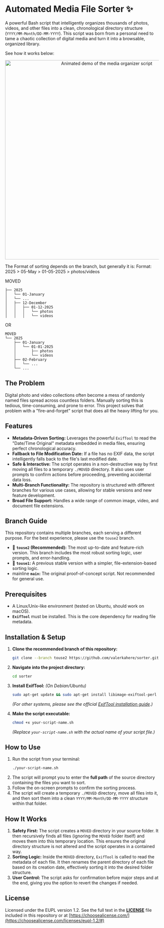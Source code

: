 # Automated Media File Sorter ✨

A powerful Bash script that intelligently organizes thousands of photos, videos, and other files into a clean, chronological directory structure (`YYYY/MM-Month/DD-MM-YYYY`). This script was born from a personal need to tame a chaotic collection of digital media and turn it into a browsable, organized library.

See how it works below:
<p align="center">
  <img src="https://www.valerkahere.com/assets/sorter__demo.gif" alt="Animated demo of the media organizer script" width="650">
</p>

The Format of sorting depends on the branch, but generally it is:
Format:
2025 > 05-May > 01-05-2025 > photos/videos

MOVED
```text
├── 2025
│   └── 01-January
│   └── ...
│   ├── 12-December
│   │   ├── 01-12-2025
│   │   │   └── photos
│   │   │   └── videos
```

OR
```text
MOVED
└── 2025
    ├── 01-January
    │   └── 01-01-2025
    │       ├── photos
    │       └── videos
    ├── 02-February
    │   └── ...
    └── ...
```



## The Problem

Digital photo and video collections often become a mess of randomly named files spread across countless folders. Manually sorting this is tedious, time-consuming, and prone to error. This project solves that problem with a "fire-and-forget" script that does all the heavy lifting for you.

## Features

-   **Metadata-Driven Sorting:** Leverages the powerful `ExifTool` to read the "Date/Time Original" metadata embedded in media files, ensuring perfect chronological accuracy.
-   **Fallback to File Modification Date:** If a file has no EXIF data, the script intelligently falls back to the file's last modified date.
-   **Safe & Interactive:** The script operates in a non-destructive way by first moving all files to a temporary `./MOVED` directory. It also uses user prompts to confirm actions before proceeding, preventing accidental data loss.
-   **Multi-Branch Functionality:** The repository is structured with different branches for various use cases, allowing for stable versions and new feature development.
-   **Broad File Support:** Handles a wide range of common image, video, and document file extensions.

## Branch Guide

This repository contains multiple branches, each serving a different purpose. For the best experience, please use the `touse2` branch.

-   🌳 **`touse2` (Recommended):** The most up-to-date and feature-rich version. This branch includes the most robust sorting logic, user prompts, and error-handling.
-   🌿 **`touse1`:** A previous stable version with a simpler, file-extension-based sorting logic.
-    mainline **`main`:** The original proof-of-concept script. Not recommended for general use.

## Prerequisites

-   A Linux/Unix-like environment (tested on Ubuntu, should work on macOS).
-   **`ExifTool`** must be installed. This is the core dependency for reading file metadata.

## Installation & Setup

1.  **Clone the recommended branch of this repository:**
    ```bash
    git clone --branch touse2 https://github.com/valerkahere/sorter.git
    ```

2.  **Navigate into the project directory:**
    ```bash
    cd sorter
    ```

3.  **Install ExifTool:**
    *(On Debian/Ubuntu)*
    ```bash
    sudo apt-get update && sudo apt-get install libimage-exiftool-perl
    ```
    *(For other systems, please see the official [ExifTool installation guide](https://exiftool.org/install.html).)*

4.  **Make the script executable:**
    ```bash
    chmod +x your-script-name.sh
    ```
    *(Replace `your-script-name.sh` with the actual name of your script file.)*

## How to Use

1.  Run the script from your terminal:
    ```bash
    ./your-script-name.sh
    ```
2.  The script will prompt you to enter the **full path** of the source directory containing the files you want to sort.
3.  Follow the on-screen prompts to confirm the sorting process.
4.  The script will create a temporary `./MOVED` directory, move all files into it, and then sort them into a clean `YYYY/MM-Month/DD-MM-YYYY` structure within that folder.

## How It Works

1.  **Safety First:** The script creates a `MOVED` directory in your source folder. It then recursively finds all files (ignoring the `MOVED` folder itself) and moves them into this temporary location. This ensures the original directory structure is not altered and the script operates in a contained way.
2.  **Sorting Logic:** Inside the `MOVED` directory, `ExifTool` is called to read the metadata of each file. It then renames the parent directory of each file based on its creation date, effectively sorting it into the desired folder structure.
3.  **User Control:** The script asks for confirmation before major steps and at the end, giving you the option to revert the changes if needed.

## License

Licensed under the EUPL version 1.2.
See the full text in the **[LICENSE](https://github.com/valerkahere/sorter/blob/main/LICENSE)** file included in this repository or at [https://choosealicense.com/](https://choosealicense.com/licenses/eupl-1.2/#)
